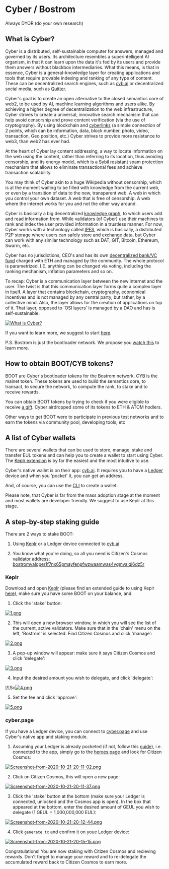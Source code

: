 # Cyber / Bostrom 

Always DYOR (do your own research)

## What is Cyber?
Cyber is a distributed, self-sustainable computer for answers, managed and governed by its users. Its architecture resembles a superintelligent AI organism, in that it can learn upon the data it's fed by its users and provide them answers without blackbox intermediaries. What this means, is that in essence, Cyber is a general-knowledge layer for creating applications and tools that require provable indexing and ranking of any type of content. These can be decentralized search engines, such as [cyb.ai](https://cyb.ai) or decentralized social media, such as [Quitter](https://cyb.ai/sixthSense).

Cyber's goal is to create an open alternative to the closed semantics core of web2, to be used by AI, machine learning algorithms and users alike. By achieving a higher degree of decentralization to the web infrastructure, Cyber strives to create a universal, innovative search mechanism that can help avoid censorship and prove content verification (via the use of cryptography). By using blockchain and [cyberlinks](https://github.com/cybercongress/congress/blob/master/ecosystem/ELI-5%20FAQ.md#what-is-a-cyberlink) (a simple connection of 2 points, which can be information, data, block number, photo, video, transaction, Geo position, etc.) Cyber strives to provide more resistance to web3, than web2 has ever had.

At the heart of Cyber lay content addressing, a way to locate information on the web using the content, rather than referring to its location, thus avoiding censorship, and its energy model, which is a [Sybil resistant](https://github.com/cybercongress/congress/blob/master/ecosystem/Cyber%20Homestead%20doc.md#technical-questions-in-plain-terms) spam protection mechanism that allows to eliminate transactional fees and achieve transaction scalability.

You may think of Cyber akin to a huge Wikipedia without censorship, which is at the moment waiting to be filled with knowledge from the current web, or even by a transition of data to the new, transparent web. A web in which you control your own dataset. A web that is free of censorship. A web where the internet works for you and not the other way around.

Cyber is basically a big decentralized [knowledge graph](https://github.com/cybercongress/congress/blob/master/ecosystem/Cyber%20Homestead%20doc.md#technical-questions-in-plain-terms), to which users add and read information from. While validators (of Cyber) use their machines to rank and index the user provided information in a trustless manner. For now, Cyber works with a technology called [IPFS](https://ipfs.io/), which is basically, a distributed P2P storage where users can safely store and exchange data, but Cyber can work with any similar technology such as DAT, GIT, Bitcoin, Ethereum, Swarm, etc.

Cyber has no jurisdictions, CEO's and has its own [decentralized bank/VC fund](https://github.com/cybercongress/cyber-foundation) charged with ETH and managed by the community. The whole protocol is parametrized. I.E. anything can be changed via voting, including the ranking mechanism, inflation parameters and so on.

To recap: Cyber is a communication layer between the new internet and the user. The twist is that this communication layer forms quite a complex layer in itself. A layer that contains blockchain, cryptography, economical incentives and is not managed by any central party, but rather, by a collective mind. Also, the layer allows for the creation of applications on top of it. That layer, opposed to 'OSI layers' is managed by a DAO and has is self-sustainable.

[![What is Cyber?](https://i.postimg.cc/BZxQjTfx/Screenshot-from-2020-11-02-13-42-53.png)](https://www.youtube.com/watch?v=mTrGJRM6IME)

If you want to learn more, we suggest to start [here](https://cyber.page/brain/help).

P.S. Bostrom is just the bootloader network. We propose you [watch this](https://www.youtube.com/watch?v=Qx95oqTW-6M) to learn more.

## How to obtain BOOT/CYB tokens?
BOOT are Cyber's bootloader tokens for the Bostrom network. CYB is the mainet token. These tokens are used to build the semantics core, to transact, to secure the network, to compute the rank, to stake and to receive rewards.

You can obtain BOOT tokens by trying to check if you were eligible to receive [a gift](https://datastudio.google.com/u/0/reporting/53e1c28b-9f10-497c-9b5b-9f2a4749450b). Cyber airdropped some of its tokens to ETH & ATOM hodlers. 

Other ways to get BOOT were to participate in previous test networks and to earn the tokens via community pool, developing tools, etc

## A list of Cyber wallets
There are several wallets that can be used to store, manage, stake and transfer EUL tokens and can help you to create a wallet to start using Cyber. The [Keplr extension](https://chrome.google.com/webstore/detail/keplr/dmkamcknogkgcdfhhbddcghachkejeap?hl=en) is by far the easiest and the most intuitive to use. 

Cyber's native wallet is on their app: [cyb.ai](https://cyb.ai). It requires you to have a [Ledger](https://www.ledger.com/) device and when you 'pocket' it, you can get an address.

And, of course, you can use the [CLI](https://cybercongress.ai/docs/go-cyber/ultimate-commands-guide/) to create a wallet.

Please note, that Cyber is far from the mass adoption stage at the moment and most wallets are developer friendly. We suggest to use Keplr at this stage.

## A step-by-step staking guide
There are 2 ways to stake BOOT:

1) Using [Keplr](https://github.com/citizen-cosmos/Staking/blob/main/Cyber.md#keplr) or a Ledger device connected to [cyb.ai](https://github.com/citizen-cosmos/Staking/blob/main/Cyber.md#cyberpage)

2) You know what you're doing, so all you need is Citizen's Cosmos [validator address: bostromvaloper1f7nx65pmayfenpfwzwaamwas4ygmvalqj6dz5r](https://cyb.ai/network/bostrom/hero/bostromvaloper1f7nx65pmayfenpfwzwaamwas4ygmvalqj6dz5r)

### Keplr
Download and open [Keplr](https://chrome.google.com/webstore/detail/keplr/dmkamcknogkgcdfhhbddcghachkejeap) (please find an extended guide to using Keplr [here](https://medium.com/@catdotfish/how-to-use-keplr-wallet-40afc80907f6)), make sure you have some BOOT on your balance, and:

1) Click the 'stake' button:

[![1.png](https://i.postimg.cc/g0HyWKWB/1.png)](https://postimg.cc/nsM9KBMv)

2) This will open a new browser window, in which you will see the list of the current, active validators. 
Make sure that in the 'chain' menu on the left, 'Bostrom' is selected. Find Citizen Cosmos and click 'manage':

[![2.png](https://i.postimg.cc/c1bR0HpZ/2.png)](https://postimg.cc/Sjc2GyQt)

3) A pop-up window will appear: make sure it says Citizen Cosmos and click 'delegate':

[![3.png](https://i.postimg.cc/bNSQJPPn/3.png)](https://postimg.cc/SJqXTwJQ)

4) Input the desired amount you wish to delegate, and click 'delegate':

[![Sc[![4.png](https://i.postimg.cc/q7wKYMsP/4.png)](https://postimg.cc/5HHjQJkg)

5) Set the fee and click 'approve':

[![5.png](https://i.postimg.cc/gjX6nVCp/5.png)](https://postimg.cc/PvHq7wfV)

### cyber.page
If you have a Ledger device, you can connect to [cyber.page](https://cyber.page/pocket) and use Cyber's native app and staking module.

1) Assuming your Ledger is already pocketed (if not, follow this [guide](https://github.com/cybercongress/congress/blob/master/ecosystem/Cyber%20Homestead%20doc.md#creating-a-cyber-wallet)), i.e. connected to the app, simply go to the [heroes page](https://cyber.page/heroes) and look for Citizen Cosmos:

[![Screenshot-from-2020-10-21-20-11-02.png](https://i.postimg.cc/SN1n8MfM/Screenshot-from-2020-10-21-20-11-02.png)](https://postimg.cc/SJ8Qbj5S)

2) Click on Citizen Cosmos, this will open a new page:

[![Screenshot-from-2020-10-21-20-11-37.png](https://i.postimg.cc/2j2yRZJK/Screenshot-from-2020-10-21-20-11-37.png)](https://postimg.cc/xqNnLc9v)

3) Click the 'stake' button at the bottom (make sure your Ledger is connected, unlocked and the Cosmos app is open). In the box that appeared at the bottom, enter the desired amount of GEUL you wish to delegate (1 GEUL = 1,000,000,000 EUL):

[![Screenshot-from-2020-10-21-20-12-44.png](https://i.postimg.cc/FHchRdWm/Screenshot-from-2020-10-21-20-12-44.png)](https://postimg.cc/rD8BZm2Y)

4) Click `generate tx` and confirm it on youe Ledger device:

[![Screenshot-from-2020-10-21-20-15-15.png](https://i.postimg.cc/ncfJWcVP/Screenshot-from-2020-10-21-20-15-15.png)](https://postimg.cc/BtpkL3KT)

Congratulations! You are now staking with Citizen Cosmos and recieving rewards. Don't forget to manage your reward and to re-delegate the accumulated reward back to Citizen Cosmos to earn more. 


